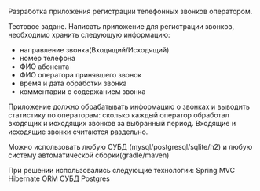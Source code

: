 


Разработка приложения регистрации телефонных звонков оператором.


Тестовое задане.
Написать приложение для регистрации звонков, необходимо хранить следующую информацию:

- направление звонка(Входящий/Исходящий)
- номер телефона
- ФИО абонента
- ФИО оператора принявшего звонок
- время и дата обработки звонка
- комментарии с содержанием звонка

Приложение должно обрабатывать информацию о звонках и выводить статистику по операторам: сколько каждый оператор обработал входящих и исходящих звонков за выбранный период. Входящие и исходящие звонки считаются раздельно.

Можно использовать любую СУБД (mysql/postgresql/sqlite/h2) и любую систему автоматической сборки(gradle/maven)

При решении использовались следующие технологии:
Spring MVC
Hibernate ORM
СУБД Postgres
